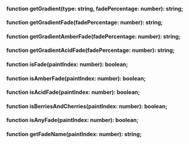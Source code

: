 #### function getGradient(type: string, fadePercentage: number): string;
   
#### function getGradientFade(fadePercentage: number): string;
   
#### function getGradientAmberFade(fadePercentage: number): string;
   
#### function getGradientAcidFade(fadePercentage: number): string;
   
#### function isFade(paintIndex: number): boolean;
   
#### function isAmberFade(paintIndex: number): boolean;
   
#### function isAcidFade(paintIndex: number): boolean;
   
#### function isBerriesAndCherries(paintIndex: number): boolean;
   
#### function isAnyFade(paintIndex: number): boolean;
   
#### function getFadeName(paintIndex: number): string;
  